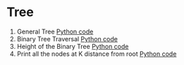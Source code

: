 # Tree


1. General Tree [Python code](https://github.com/skdehuri/DSA/blob/master/Tree/01.py)
2. Binary Tree Traversal [Python code](https://github.com/skdehuri/DSA/blob/master/Tree/02.py) 
3. Height of the Binary Tree [Python code](https://github.com/skdehuri/DSA/blob/master/Tree/03.py)
3. Print all the nodes at K distance from root [Python code](https://github.com/skdehuri/DSA/blob/master/Tree/04.py)